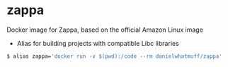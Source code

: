 # zappa
Docker image for Zappa, based on the official Amazon Linux image

* Alias for building projects with compatible Libc libraries
```bash
$ alias zappa='docker run -v $(pwd):/code --rm danielwhatmuff/zappa'
```

